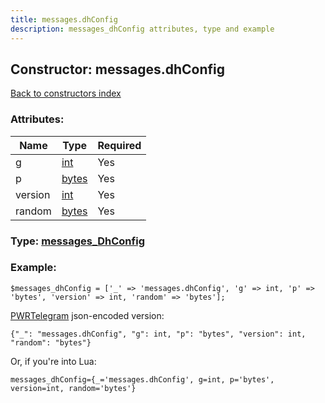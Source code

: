 ```yaml
---
title: messages.dhConfig
description: messages_dhConfig attributes, type and example
---
```

## Constructor: messages.dhConfig  
[Back to constructors index](index.md)



### Attributes:

| Name     |    Type       | Required |
|----------|---------------|----------|
|g|[int](../types/int.md) | Yes|
|p|[bytes](../types/bytes.md) | Yes|
|version|[int](../types/int.md) | Yes|
|random|[bytes](../types/bytes.md) | Yes|



### Type: [messages\_DhConfig](../types/messages_DhConfig.md)


### Example:

```
$messages_dhConfig = ['_' => 'messages.dhConfig', 'g' => int, 'p' => 'bytes', 'version' => int, 'random' => 'bytes'];
```  

[PWRTelegram](https://pwrtelegram.xyz) json-encoded version:

```
{"_": "messages.dhConfig", "g": int, "p": "bytes", "version": int, "random": "bytes"}
```


Or, if you're into Lua:  


```
messages_dhConfig={_='messages.dhConfig', g=int, p='bytes', version=int, random='bytes'}

```


